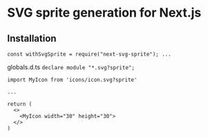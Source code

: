 # SVG sprite generation for Next.js

## Installation

`const withSvgSprite = require("next-svg-sprite"); ...`

globals.d.ts
`declare module "*.svg?sprite";`

```
import MyIcon from 'icons/icon.svg?sprite'

...

return (
  <>
    <MyIcon width="30" height="30">
  </>
)

```
